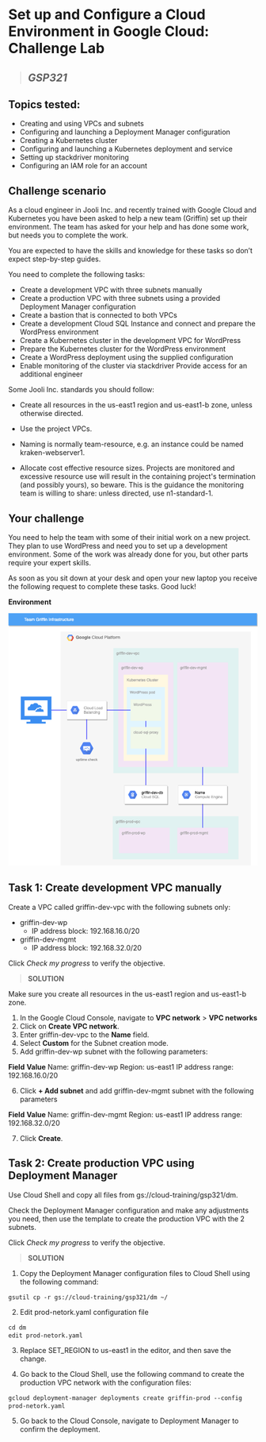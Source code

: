 # Set up and Configure a Cloud Environment in Google Cloud: Challenge Lab

> ## **_GSP321_**

## **Topics tested:**

* Creating and using VPCs and subnets
* Configuring and launching a Deployment Manager configuration
* Creating a Kubernetes cluster
* Configuring and launching a Kubernetes deployment and service
* Setting up stackdriver monitoring
* Configuring an IAM role for an account

## **Challenge scenario**

As a cloud engineer in Jooli Inc. and recently trained with Google Cloud and Kubernetes you have been asked to help a new team (Griffin) set up their environment. The team has asked for your help and has done some work, but needs you to complete the work.

You are expected to have the skills and knowledge for these tasks so don’t expect step-by-step guides.

You need to complete the following tasks:

* Create a development VPC with three subnets manually
* Create a production VPC with three subnets using a provided Deployment Manager configuration
* Create a bastion that is connected to both VPCs
* Create a development Cloud SQL Instance and connect and prepare the WordPress environment
* Create a Kubernetes cluster in the development VPC for WordPress
* Prepare the Kubernetes cluster for the WordPress environment
* Create a WordPress deployment using the supplied configuration
* Enable monitoring of the cluster via stackdriver
Provide access for an additional engineer

Some Jooli Inc. standards you should follow:

* Create all resources in the us-east1 region and us-east1-b zone, unless otherwise directed.

* Use the project VPCs.

* Naming is normally team-resource, e.g. an instance could be named kraken-webserver1.

* Allocate cost effective resource sizes. Projects are monitored and excessive resource use will result in the containing project's termination (and possibly yours), so beware. This is the guidance the monitoring team is willing to share: unless directed, use n1-standard-1.

## **Your challenge**

You need to help the team with some of their initial work on a new project. They plan to use WordPress and need you to set up a development environment. Some of the work was already done for you, but other parts require your expert skills.

As soon as you sit down at your desk and open your new laptop you receive the following request to complete these tasks. Good luck!

 **Environment**

![img](images/UE5MydlafU0QvN7zdaOLo+VxvETvmuPJh+9kZxQnOzE=.png)

## **Task 1: Create development VPC manually**

Create a VPC called griffin-dev-vpc with the following subnets only:

* griffin-dev-wp
  * IP address block: 192.168.16.0/20
* griffin-dev-mgmt
  * IP address block: 192.168.32.0/20
  
Click _Check my progress_ to verify the objective.

> **SOLUTION**

Make sure you create all resources in the us-east1 region and us-east1-b zone.

1. In the Google Cloud Console, navigate to **VPC network** > **VPC networks**
2. Click on **Create VPC network**.
3. Enter griffin-dev-vpc to the **Name** field.
4. Select **Custom** for the Subnet creation mode.
5. Add griffin-dev-wp subnet with the following parameters:

**Field** **Value**
Name:	griffin-dev-wp
Region:	us-east1
IP address range:	192.168.16.0/20

6. Click **+ Add subnet** and add griffin-dev-mgmt subnet with the following parameters

**Field**	**Value**
Name:	griffin-dev-mgmt
Region:	us-east1
IP address range:	192.168.32.0/20

7. Click **Create**.

## **Task 2: Create production VPC using Deployment Manager**

Use Cloud Shell and copy all files from gs://cloud-training/gsp321/dm.

Check the Deployment Manager configuration and make any adjustments you need, then use the template to create the production VPC with the 2 subnets.

Click _Check my progress_ to verify the objective.

> **SOLUTION**

1. Copy the Deployment Manager configuration files to Cloud Shell using the following command:

```
gsutil cp -r gs://cloud-training/gsp321/dm ~/
```

2. Edit prod-netork.yaml configuration file

```
cd dm
edit prod-netork.yaml
```

3. Replace SET_REGION to us-east1 in the editor, and then save the change.

4. Go back to the Cloud Shell, use the following command to create the production VPC network with the configuration files:

```
gcloud deployment-manager deployments create griffin-prod --config prod-netork.yaml
```

5. Go back to the Cloud Console, navigate to Deployment Manager to confirm the deployment.

